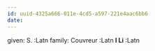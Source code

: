 ```yaml
---
id: uuid-4325a666-011e-4cd5-a597-221e4aac6bb6
date: 
---
```


given: S. :Latn
family: Couvreur :Latn
**I Li** :Latn